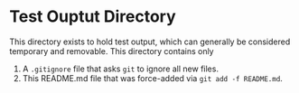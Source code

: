 Test Ouptut Directory
=====================
This directory exists to hold test output, which
can generally be considered temporary and removable.
This directory contains only
1. A `.gitignore` file that asks `git` to ignore all new files.
2. This README.md file that was force-added via `git add -f README.md`.
